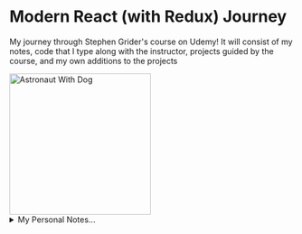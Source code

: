 # Modern React (with Redux) Journey

My journey through Stephen Grider's course on Udemy! It will consist of my notes, code that I type along with the instructor, projects guided by the course, and my own additions to the projects

<img src="https://res.cloudinary.com/dg3gyk0gu/image/upload/v1604437767/eggo/React_Planet.png" alt="Astronaut With Dog" height="250" />

<details>

  <summary>My Personal Notes...</summary>

##### `Originally Started: 11/21/21`

## Section 1 - Let's Dive In!

##### `Originally Started: 11/21/21`

Creating a React Project

- We use a tool called Create React App
- Can be installed easily via npm:

`npm create-react-app <app-name>`

- Since we want to utilize the features of newer JavaScript, yet the browser support for those features are poor, we make use of **Babel**
- **Babel** is a command line tool can convert any version of JavaScript to other versions (those that can be safely executed on any browser)
- create-react-app makes use of **Babel** -- and many other dependencies

### Exploring a Create-React-App Project

When we use create-react-app, the project it generates looks like the following:

Project Directory:

- src: Folder where we put all the source code we write
- public: Folder that stores static files, like images
- node_modules: Folder that contains all of our project dependencies
- package.json: Records our project dependencies and configures our project
- package-lock.json: Records the _exact_ version of packages that we install
- README.md: Instructiosn on how to use this project

### Starting and Stopping a React App

- We can start a create-react-app with: `npm start` in the project directory
  - This serves the page at `localhost:3000` typically
- We can stop a create-react-app by hitting `Ctrl + C` in the terminal where we started the app

### JavaScript Module Systems

3 easy steps to get some React content to render on our screen:

- Import the React and ReactDOM libraries
- Create a React Component
- Take the React Component and show it on the screen

Importing the Libraries

```js
import React from 'react';
import ReactDOM from 'react-dom';
```

This grabs code from the "react" folder inside the "node_modules" directory. The same with "react-dom".

This _import_ syntax is used here -- which is an ES2015 import statement. In NodeJS, we may be more used to the _require_ syntax -- which is a CommonJS import statement. They are different module systems which governs how to share code between different files.

### Displaying Content with Functional Components

What even is a React Component?

- It is a _function_ or _class_ that produces HTML to show the user (using JSX) _and_ handles feedback from the user (using Event Handlers)

Creating a Functional Component

```js
// Function with function keyword
const App = function () {
  return <div>Hi!</div>;
};

// ES2015 arrow function:
const App = () => {
  return <div>Hi!</div>;
};
```

Rendering the Component

```js
// Render the App component where the HTML element with ID "root" is in the public/index.html file
ReactDOM.render(<App />, document.querySelector('#root'));
```

## Section 2 - Building Content with JSX

##### `Originally Started: 11/21/21`

### What is JSX?

- Looks like HTML -- but it isn't!
- Very similar in form and functions to HTML with a couple differences
- Babel also is responsible for for processing our "JSX" that we write
- Our browsers do not understand natively what JSX is. Babel converts it to normal looking JavaScript code
- We can visit babeljs.io to write code and see the ES5 equivalent
- Basically, a JSX render statement gets converted fromt and to the following:

```js
// JSX we write:
const App = () => {
  return <div>Hi!</div>;
};

// ES5 conversion:
const App = () => {
  return React.createElement('div', null, 'Hi!');
};
```

- Any time we see JSX, we are writing it for _simplicity_ sake. If we had complicated components, with nested divs, the JavaScript equivalent would be tremendously unreadable and code-heavy!
- We are not required to use JSX in React, but it is highly recommended.

### Converting HTML to JSX,

JSX vs HTML

- Adding custom styling to an element uses different syntax
- Adding a class to an element uses different syntax
- JSX can reference JS variables

### Inline Styling with JSX

HTML: `<div style="background-color: red;"></div>`
JSX: `<div style={{ backgroundColor: "red" }}></div>

- The outer curly-brace indicates we want to reference a JavaScript variable in our JSX. The inner curly-brace indicates a JavaScript object, where the keys are the properties we want to style and the values are the value we want for that style
- We remove the double quotes around the style (but they'll be necessary for the value we specify, typically)
- For style properties, we remove any dashes and capitalize the next letter over (camelCase).

### Converting Styling to JSX Format, Class vs ClassName

- It's a bit of a community convention to use double quotes when we want to indicate a string. Any non-JSX property, by convention in the JavaScript community we make use of single quotes. But it's completely up to you if you rather use all double quotes, or even all single quotes! Example:

```js
<input id="name" type="text" />
<button style={{ backgroundColor: 'blue', color: 'white' }}>Submit</button>
```

(Stephen also claims it is a JSX _requirement_ to use double quotes -- but this does not seem to be true now)

### Class vs ClassName

Another difference between JSX and HTML is the use of `className` in place of HTML's `class`:

```js
// In HTML
<label class="label">

// In JSX
<label class="label">
```

Why do we have to do this? Well, `class` is a JavaScript keyword! So we just want to avoid potential collisions with the `class` keyword. We don't want to confuse JavaScript into thinking we want to definie a JS class. Nowadays, though, this is not an issue: JS and the tools around it are intelligent enough to deciper when we want a `class` declaration and using the `class` attribute inside some JSX.

### Referencing JavaScript Variables in JSX

- Can easily reference JavaScript variables and function calls inside JSX: We just wrap them in curly-braces:

```js
const btnText = 'Cilck me!';

const App = () => {
  return <button>{btnText}</button>;
};

- Strings, numbers, arrays, booleans are all supported in JSX.

```

### Values JSX Can't Show

- In JSX, we are not allowed to take a JavaScript object and reference it inside of JSX -- specifically where it is expecting text. You can reference a specific object property, though -- like myObject.name -- just not myObject directly. Can use objects as attributes though (necessary for styles attribute!)

- Results in error message similar to: "Objects are not valid as a React child"

### Finding Forbidden Property Names

- For labels, the `for` attribute is invalid: Use `htmlFor` instead. This avoids browsers or tools interpreting it as a traditional JavaScript for-loop. Not really necessary in modern development, but good to follow.

- There are a couple other differences betwen JS and JSX, but many of them will not crash your application, so they will be harder to detect. You should reference your dev console frequently to be alerted to most of these

## Section 3 - Communicating with Props

### Three Tenets of Components

1. Component **Nesting**

- A component can be shown _inside_ of another

2. Component **Reusability**

- We want to make components that can be easily reused through our application

3. Component Configuration: We should be able to configure a component when it is created

### Application Overview

In this section, we will create an app that displays a list of comments, with a username, avatar, comment time, and the text itself.

### Getting Some Free Styling

As the course is not teaching CSS, we try to spend less time on it by using the **Semantic UI** CSS framework. This library is simply a CSS file that will give us access to some styling. We can reference it here: `https://semantic-ui.com/`

Easiest way to install:

- Visit cdnjs.com and search semantic-ui
- Find latest link tag: `<link rel="stylesheet" href="https://cdnjs.cloudflare.com/ajax/libs/semantic-ui/2.4.1/semantic.min.css" integrity="sha512-8bHTC73gkZ7rZ7vpqUQThUDhqcNFyYi2xgDgPDHc+GXVGHXq+xPjynxIopALmOPqzo9JZj0k6OqqewdGO3EsrQ==" crossorigin="anonymous" referrerpolicy="no-referrer" />`
- Add this link tag into the head tag of public/index.html file
- Can tell it was installed correctly if the font of the page changes, or going to browser's dev tools -> Network -> CSS, refresh page, and see that semantic.min.css was loaded up properly

### Specifying Images in JSX

**Very useful websites**: `https://github.com/marak/Faker.js/`

- Open source library that can help us generate a lot of different types of fake data very quickly
- Install with: `npm install --save faker` and import with `import faker from 'faker';`
- Fairly large, so probably don't want to keep it inside an actual production project
- Example usage:

```js
<img src={faker.image.avatar()} />
```

This will create an image that is random each time.

### Extracting JSX to New Components

Steps for creating a reusable, configurable component:

1. Identify the JSX that appears to be duplicated.
2. What is the purpose of that block of JSX? Think of a descriptive name for what it does.
3. Create a new file to house this new component -- it should have the same name as the Component.
4. Create a new Component in the new file, paste the JSX into it.
5. Make the new component configurable by using React's "props" system.

### Component Nesting

Simple steps for using a Component within another:

1. Export the component in the file you declare it in, so it can be available to other files:

```js
const CommentDetail = () => {
  // return JSX, etc
};

export default CommentDetail;
```

2. In the file we wish to render that component, make sure to import it, using its relative path: `import CommentDetail from "./CommentDetail";`

- Note we don't need to put the JS/JSX extention.

3. Render the component:

```js
<App>
  <CommentDetail />
</App>
```

- Note we do not use curly-braces, even though we are referring to JavaScript variables inside of JSX. Components are the one exception to that rule: We treat the component like it is a JSX tag itself.

### React's Props System

In a typical _component hierarchy_, we have the App component up top. It will have **children** components that it renders, making it their **parent**. Those children can then have their own children, and we get a tree-like hierarchy of child/parent component relationships. To handle the communication of data between components, we use React's **prop system**

Props

- System for passing data from a _parent_ component to a _child_ component
- Goal is to customize or configure a child component (how the component looks or how the user interacts with it)

In our "comments" project, we could have the App component pass props that allow each CommentDetail component to have a different username, for example.

### Passing and Receiving Props

- A child cannot directly pass props up to a parent

Example of passing a prop:

```js
// Giving CommentDetails an "author" prop
<CommentDetail author='Matthew' />
```

- Value of prop isn't just limited to a hard-coded value, or string.
- That value of the prop is only provided to _that_ instance of CommentDetail -- not all others

Back in the CommentDetail component itself, we need to get access to this prop somehow. This is done as follows:

```js
const CommentDetail = (props) => {};
```

- By convention we name the argument of the component function "props"
- We can now access the "author" prop we gave the component:

```js
<div>{props.author}</div>
```

### Passing Multiple Props

We can pass as many properties as we'd like (although we should limit it within reason, for good component design)

```js
// In App
<CommentDetail author="Matthew" date="Today at 4:45PM" />

// In CommentDetail
<div>Author: {props.author} - Date: {props.date}</div>
```

### Showing Custom Children

Wrap content into another Component by using the `props.children` property inside the component you want another component rendered into. This renders whatever is between that custom component's tags. There are two steps required:

1. Put the component (to be the child) between the opening and closing tag of the parent component
2. In the parent component, access the child with the automatic prop React provides us with, `props.children`

```js
// In App.js
<ApprovalCard>
  <CommentDetail author='Matthew' />
</ApprovalCard>;

// In ApprovalCard
const ApprovalCard = (props) => {
  return (
    <div>
      <p>Do you approve this comment?</p>
      {props.children}
    </div>
  );
};
```

## Section 4 - Structuring Apps with Class-Based Components

##### `Originally Started: 11/22/21`

### Class-Based Components

The other type of Component is a **class-based** component. It is helpful to understand React's history, for the origin's of class and functioanal components.

How React _Used_ to Be

- _Functional_ Components:
  - Can produce JSX to show content to the user
- _Class_ Components:
  - Can produce JSX to show content to the user
  - Can use the Lifecycle Method system to run code at specific points in time
  - Can use the "state" system to update content on the screen

How React Is _Now_

- **Functional** Components:
  - Can produce JSX to show content to the user
  - Can use **Hooks** to run code at specific points in time
  - Can use **Hooks** to access state system and update content on the screen
- Class Components remain the same

In modern React, functional components are more or less the same as Class-based components with this **Hooks** system. So why should we bother learning both?

- Companies with _established projects_ are using Class-based components
- Companies with _newer projects_ may be using Class-based _or_ Function-based components
- Personally, I will be writing nearly all my compnents as functional ones, with the occasional class component to help me remember its syntax

As far as this course is concerned, it will also be easier to learn Class-based components, then Hooks, then Redux than it will be to simply learn Hooks then Redux. So we learn Class-based components first

### Application Overview

In this section, we will build a rather pointless, simple app. It will take the user's geolocation and current season and display a corresponding message and image. For example, in summer it will show a sun icon and render something like "Hit the beach!" and in winter it will render a snowflake and say "Burr, it's chilly!"

App Challenges

- Need to get the user's physical location
- Need to determine the current month
- Need to chagne text and styling based on location and month

### Scaffolding the App

How can we build this app? At _first_ glance we _might_ get away with just two components:

1. App: Has to determine location and month. Passes some props down to its child...
2. SeasonDisplay: Shows different text/icon based on props

### Getting a Users Physical Location

We can get a user's location with functions that are built into most modern browsers! We use the Gelocation API:

```js
window.navigator.gelocation.getCurrentPosition(
  (position) => console.log(position),
  (err) => console.log(err)
);
```

This is an async function, which takes time to process. So we need to use callbacks -- the first being a _success_ callback and the second being a _failure_. It returns a "Position" object, which then has a "coords" object with "latitude" and "logitude" (among others) as properties.

If we get an error message and our location cannot be found, we can force our location to a preset location in the dev tools. In the console menu, we go to "Sensors", and "Geolocation" and then select a preset location.

### Resetting Gelocation Preferences

- What if the user declines our app from knowing the user's location? We need to develop our app in a way where it works when the user denies (or the API simply fails).
- We also need to be able to reset the browser to ask us for our location again, since it never asks again once you accept / decline the first time.
  - To do so, we click the "i" by the URL in our browser (in Chrome), and then change Location from "Allow" to "Ask"

### Handling Async Operatiosn with Functional Components

Timeline of our app:

- JS file loaded by browser -> App component gets created -> Call to gelocation service -> App returns JSX, gets rendered to page as HTML -> ... -> We get result of gelocation

Since the gelocation call takes several seconds to return a result, but we want to render something that depends on that result, we "need" to use a Class-based component. (Note, in modern React we also just use Hooks in a functional component.) We need a way to wait for the geolocation to return a result, so we will need a Class-based component in conjunction with React's state system. In old React, with a functional component we have no way of telling the component to re-render itself after it gets the data we need from the gelocation API call. So we will be stuck rendering its initial state, which is no data in our gelocation object.

### Refactoring from Functional to Class Components

Rules of **Class** Components:

1. Must be a Javascript Class (introduced in ES2015).
2. This class must extend (subclass) React.Component.
3. Must define a "render" method that returns some amount of JSX.

```class App extends React.Component {
  render() {
    return <div>Latitude: </div>
  }
}
```

We "borrow" a lot of built-in functionlity and methods when we extend React.Component, including this render method.

Turning our functional component into a class-based one is not enough on its own to solve our gelocation issue. We also need to take advantage of the React state system.

## Section 5 - State in React Components

## Section 6 - Understanding Lifecycle Methods

## Section 7 - Handling User Input with Forms and Events

## Section 8 - Making API Requests with React

### Fetching Data

We will make use of the Unsplash API.

### Axios vs Fetch

How are we going to make a request from inside our React app?

- It is not React's job itself to make a request to our Unsplash API library. React is only about showing content to the user and handling user interaction
- To make network / AJAX request, it is the AJAX client's responsibility
  - It makes a request like "Send me data about pictures for 'cars'" to the Unsplash API, which then returns a result such as "Here are some car pictures!"

Two of the most commonly used options for making AJAX requests

- **axios**: Stand-alone 3rd party library, easily installed using npm
- **fetch**: Singular function built into modern browsers. No installation required.

Since axios handles requests in a simpler, more predictable fashion, we will prefer it. We install with `npm install --save axios`

**Convention:** Put third-party import statements above those of our own files.

### Viewing Request Results

This section covers how to work with the Unsplash API and axios.

```js
onSearchSubmit(term) {
  axios.get('https://api.unsplash/com/search/photos', {
    params: { query: term },
    headers: {
      Authorization: 'Client-ID <OurAPIAccessKey>',
    },
  });
}
```

The result is some JSON that contains the result of our request for the search term.

## Section 9 - Building Lists of Records

## Section 10 - Using Ref's for DOM Access

##### `Originally Started: 11/21/2021`

## Section 11 - Let's Test Your React Mastery!

## Section 12 - Udnerstanding Hooks in React

## Section 13 - Navigation From Scratch

## Section 14 - Hooks in Practice

## Section 15 - Deploying a React App

## Section 16 - On We Go...To Redux!

## Section 17 - Integrating React with Redux

## Section 18 - Async Actions with Redux Thunk

## Section 19 - Redux Store Design

## Section 20 - Navigation with React Router

## Section 21 - Handling Authentication with React

## Section 22 - Redux Dev Tools

## Section 23 - Handling Forms with Redux Form

## Section 24 - REST-Based React Apps

## Section 25 - Using React Portals

## Section 26 - Implementing Streaming Video

## Section 27 - The Context System with React

## Section 28 - Replacing Redux with Context

# IMPORTANT NOTE: SECTIONS HEREAFTER CONCERN ONLY OLDER VERSIONS OF REACT

## Section 29 - Working with Older Versions of React

## Section 30 - Ajax Requests with React

## Section 31 - Modeling Application State

## Section 32 - Managing App State with Redux

## Section 33 - Intermediate Redux Middleware

## Section 34 - React Router + Redux Form v6

## Section 35 - Bonus Topics

## Section 36 - React Router + Redux Form v4

## Section 37 - Extras

</details>
